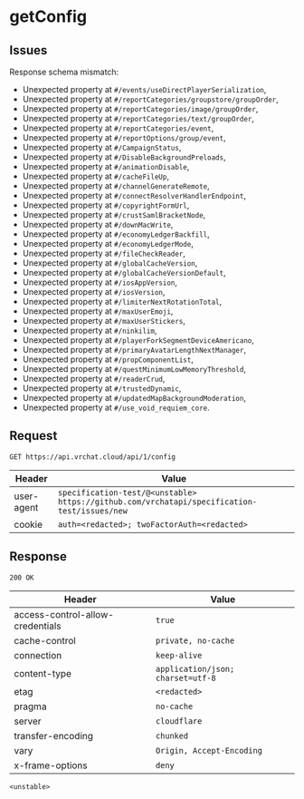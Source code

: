 # getConfig

## Issues
Response schema mismatch:
* Unexpected property at ``#/events/useDirectPlayerSerialization``,
* Unexpected property at ``#/reportCategories/groupstore/groupOrder``,
* Unexpected property at ``#/reportCategories/image/groupOrder``,
* Unexpected property at ``#/reportCategories/text/groupOrder``,
* Unexpected property at ``#/reportCategories/event``,
* Unexpected property at ``#/reportOptions/group/event``,
* Unexpected property at ``#/CampaignStatus``,
* Unexpected property at ``#/DisableBackgroundPreloads``,
* Unexpected property at ``#/animationDisable``,
* Unexpected property at ``#/cacheFileUp``,
* Unexpected property at ``#/channelGenerateRemote``,
* Unexpected property at ``#/connectResolverHandlerEndpoint``,
* Unexpected property at ``#/copyrightFormUrl``,
* Unexpected property at ``#/crustSamlBracketNode``,
* Unexpected property at ``#/downMacWrite``,
* Unexpected property at ``#/economyLedgerBackfill``,
* Unexpected property at ``#/economyLedgerMode``,
* Unexpected property at ``#/fileCheckReader``,
* Unexpected property at ``#/globalCacheVersion``,
* Unexpected property at ``#/globalCacheVersionDefault``,
* Unexpected property at ``#/iosAppVersion``,
* Unexpected property at ``#/iosVersion``,
* Unexpected property at ``#/limiterNextRotationTotal``,
* Unexpected property at ``#/maxUserEmoji``,
* Unexpected property at ``#/maxUserStickers``,
* Unexpected property at ``#/ninkilim``,
* Unexpected property at ``#/playerForkSegmentDeviceAmericano``,
* Unexpected property at ``#/primaryAvatarLengthNextManager``,
* Unexpected property at ``#/propComponentList``,
* Unexpected property at ``#/questMinimumLowMemoryThreshold``,
* Unexpected property at ``#/readerCrud``,
* Unexpected property at ``#/trustedDynamic``,
* Unexpected property at ``#/updatedMapBackgroundModeration``,
* Unexpected property at ``#/use_void_requiem_core``.
## Request
`GET https://api.vrchat.cloud/api/1/config`

| Header | Value |
| ------ | ----- |
| user-agent | `specification-test/@<unstable> https://github.com/vrchatapi/specification-test/issues/new` |
| cookie | `auth=<redacted>; twoFactorAuth=<redacted>` |


## Response
`200 OK`

| Header | Value |
| ------ | ----- |
| access-control-allow-credentials | `true` |
| cache-control | `private, no-cache` |
| connection | `keep-alive` |
| content-type | `application/json; charset=utf-8` |
| etag | `<redacted>` |
| pragma | `no-cache` |
| server | `cloudflare` |
| transfer-encoding | `chunked` |
| vary | `Origin, Accept-Encoding` |
| x-frame-options | `deny` |

```jsonc
<unstable>
```
